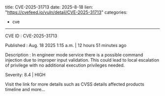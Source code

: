  
title: CVE-2025-31713
date: 2025-8-18
lien: "https://cvefeed.io/vuln/detail/CVE-2025-31713"
categories:
  - cve
---

CVE ID : CVE-2025-31713

Published :  Aug. 18
2025
1:15 a.m. | 12 hours
51 minutes ago

Description : In engineer mode service
there is a possible command injection due to improper input validation. This could lead to local escalation of privilege with no additional execution privileges needed.

Severity: 8.4 | HIGH

Visit the link for more details
such as CVSS details
affected products
timeline
and more...
